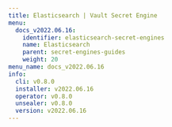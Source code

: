 ```yaml
---
title: Elasticsearch | Vault Secret Engine
menu:
  docs_v2022.06.16:
    identifier: elasticsearch-secret-engines
    name: Elasticsearch
    parent: secret-engines-guides
    weight: 20
menu_name: docs_v2022.06.16
info:
  cli: v0.8.0
  installer: v2022.06.16
  operator: v0.8.0
  unsealer: v0.8.0
  version: v2022.06.16
---
```


